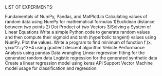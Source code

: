 LIST OF EXPERIMENTS: 

Fundamentals of NumPy, Pandas, and MatPlotLib
Calculating values of random data using NumPy for mathematical formulas 1)Euclidean distance between two points 2) Dot Product of two Vectors 3)Solving a System of Linear Equations
Write a simple Python code to generate random values and then compute their sigmoid and tanh (hyperbolic tangent) values using NumPy. Plot the values.
Write a program to find minimum of function f (x, y)=x^2+y^2+4 using gradient descent algorithm
Vehicle Performance Analysis using pandas
Data wrangling
Linear regression fitting for the generated random data
Logistic regression for the generated synthetic data
Create a linear regression model using keras API
Support Vector Machine model usage for classification and regression
